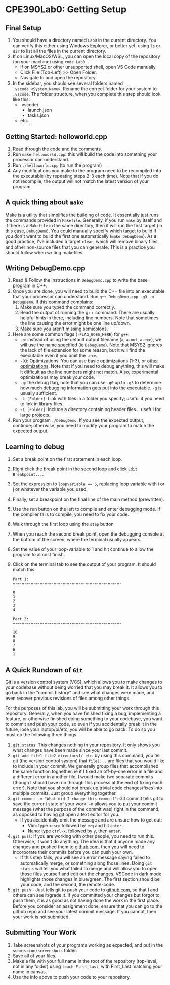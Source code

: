# CPE390Lab0: Getting Setup

## Final Setup

1. You should have a directory named `Lab0` in the current directory. You can verify this either using Windows Explorer, or better yet, using `ls` or `dir` to list all the files in the current directory.
2. If on Linux/MacOS/WSL, you can open the local copy of the repository (on your machine) using `code Lab0`.
   - If on MSYS2 or other unsupported shell, open VS Code manually.
   - Click File (Top-Left) >> Open Folder.
   - Navigate to and open the repository.
3. In the sidebar, you should see several folders named `.vscode_<System_Name>`. Rename the correct folder for your system to `.vscode`. The folder structure, when you complete this step should look like this:
   - .vscode/
     - launch.json
     - tasks.json
   - etc...

## Getting Started: helloworld.cpp

1. Read through the code and the comments.
2. Run `make helloworld.cpp`: this will build the code into something your processor can understand.
3. Run `./helloworld.cpp` (to run the program)
4. Any modifications you make to the program need to be recompiled into the executable (by repeating steps 2-3 each time). Note that if you do not recompile, the output will not match the latest version of your program.

## A quick thing about `make`

Make is a utility that simplifies the building of code. It essentially just runs the commands provided in `Makefile`. Generally, if you run `make` by itself and if there is a `Makefile` in the same directory, then it will run the first target (in this case, `DebugDemo`). You could manually specify which target to build if you don't want to build the first one automatically (`make DebugDemo`). As a good practice, I've included a target `clean`, which will remove binary files, and other non-source files that you can generate. This is a practice you should follow when writing makefiles.

## Writing DebugDemo.cpp

1. Read & Follow the instructions in `DebugDemo.cpp` to write the base program in C++.
2. Once you are done, you will need to build the C++ file into an executable that your processor can understand. Run `g++ DebugDemo.cpp -g3 -o DebugDemo`. If this command complains:
   1. Make sure you typed the command correctly.
   2. Read the output of running the g++ command. There are usually helpful hints in there, including line numbers. Note that sometimes the line causing the error might be one line up/down.
   3. Make sure you aren't missing semicolons.
3. Here are some common flags (`-FLAG_GOES_HERE`) for `g++`:
   - `-o`: instead of using the default output filename (`a`, `a.out`, `a.exe`), we will use the name specified (ie `DebugDemo`). Note that MSYS2 ignores the lack of file extension for some reason, but it will find the executable even if you omit the `.exe`.
   - `-O3`: Optimizations. You can use basic optimizations (1-3), or [other optimizations](https://gcc.gnu.org/onlinedocs/gcc/Optimize-Options.html). Note that if you need to debug anything, this will make it difficult as the line numbers might not match. Also, experimental optimizations may break your code.
   - `-g`: the debug flag, note that you can use `-g0` up to `-g3` to determine how much debugging information gets put into the executable. `-g` is usually sufficient.
   - `-L [Folder]`: Link with files in a folder you specify; useful if you need to link in library files.
   - `-I [Folder]`: Include a directory containing header files... useful for large projects.
4. Run your program `./DebugDemo`. If you see the expected output, continue; otherwise, you need to modify your program to match the expected output.

## Learning to debug

1. Set a break point on the first statement in each loop.
2. Right click the break point in the second loop and click `Edit Breakpoint...`.
3. Set the expression to `loopvariable == 5`, replacing loop variable with i or j or whatever the variable you used.
4. Finally, set a breakpoint on the final line of the main method (prewritten).
5. Use the run button on the left to compile and enter debugging mode. If the compiler fails to compile, you need to fix your code.
6. Walk through the first loop using the `step` button
7. When you reach the second break point, open the debugging console at the bottom of the screen, where the terminal usually appears.
8. Set the value of your loop-variable to 1 and hit continue to allow the program to almost finish.
9.  Click on the terminal tab to see the output of your program. It should match this:

    ```text
    Part 1:
    =-=-=-=-=-=-=-=-=-=-=-=-=-=-=-=-=-=-=-=-=-=-=-=-

    0
    1
    2
    3
    4

    Part 2:
    =-=-=-=-=-=-=-=-=-=-=-=-=-=-=-=-=-=-=-=-=-=-=-=-

    10
    9
    8
    7
    6
    1
    ```

## A Quick Rundown of `Git`

Git is a version control system (VCS), which allows you to make changes to your codebase without being worried that you may break it. It allows you to go back in the "commit history" and see what changes were made, and even recover previous revisions of files among other things.

For the purposes of this lab, you will be submitting your work through this repository. Generally, when you have finished fixing a bug, implementing a feature, or otherwise finished doing something to your codebase, you want to commit and push your code, so even if you accidentally break it in the future, lose your laptop/pi/etc, you will be able to go back. To do so you must do the following three things.

1. `git status`: This changes nothing in your repository. It only shows you what changes have been made since your last commit.
2. `git add file1 file2 directory1/ etc`: by using this command, you tell git (the version control system) that `file1...` are files that you would like to include in your commit. We generally group files that accomplished the same function toghether. ie if I fixed an off-by-one error in a file and a different error in another file, I would make two separate commits (though I should have run through this process at the end of fixing each error). Note that you should not break up trivial code changes/fixes into multiple commits. Just group everything together.
3. `git commit -m "What did I change this commit?"`: Git commit tells git to save the current state of your work. `-m` allows you to put your commit message (what the purpose of the commit was) right in the command, as opposed to having git open a text editor for you.
   - If you accidentally omit the message and are unsure how to get out:
     - Vim: type `<esc>` followed by `:wq` and hit `enter`.
     - Nano: type `ctrl-x`, followed by `y`, then `enter`.
4. `git pull`: If you are working with other people, you need to run this. Otherwise, it won't do anything. The idea is that if anyone made any changes and pushed them to [github.com](https://github.com), then you will need to incorporate their commits before you can push your own.
   - If this step fails, you will see an error message saying failed to automatically merge, or something along those lines. Doing `git status` will tell you what failed to merge and will allow you to open those files yourself and edit out the changes. VSCode in dark mode highlights those changes in blue/green. The first section should be your code, and the second, the remote-code.
5. `git push` - Just tells git to push your code to [github.com](github.com), so that I and others can see it/grade it. If you committed your changes but forgot to push them, it is as good as not having done the work in the first place. Before you consider an assignment done, ensure that you can go to the github repo and see your latest commit message. If you cannot, then your work is not submitted.

## Submitting Your Work

1. Take screenshots of your programs working as expected, and put in the `submission/screenshots` folder.
2. Save all of your files.
3. Make a file with your full name in the root of the repository (top-level, not in any folder) using `touch First_Last`, with First_Last matching your name in canvas.
4. Use the info above to push your code to your repository.
